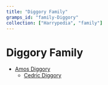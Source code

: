 ```yaml
---
title: "Diggory Family"
gramps_id: "family-Diggory"
collection: ["Harrypedia", "family"]
---
```


# Diggory Family

- [Amos Diggory](/Harrypedia/people/Diggory/Amos/)
  - [Cedric Diggory](/Harrypedia/people/Diggory/Cedric/)
